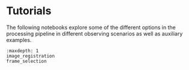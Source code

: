 # Tutorials

The following notebooks explore some of the different options in the processing pipeline in different observing scenarios as well as auxiliary examples.

```{toctree}
:maxdepth: 1
image_registration
frame_selection
```
